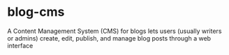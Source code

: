 # blog-cms
A Content Management System (CMS) for blogs lets users (usually writers or admins) create, edit, publish, and manage blog posts through a web interface 
